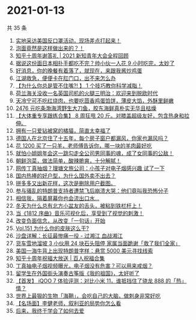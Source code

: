 # 2021-01-13

共 35 条

<!-- BEGIN -->
<!-- 最后更新时间 Wed Jan 13 2021 23:26:13 GMT+0800 (CST) -->

1. [实地采访美国反口罩活动，现场差点打起来！](https://www.zhihu.com/zvideo/1332646469040906240)
2. [泡面竟然是这样做出来的？！](https://www.zhihu.com/zvideo/1332656139893059584)
3. [知乎十周年谢答礼 | 2021
   新知青年大会全程回顾](https://www.zhihu.com/zvideo/1332733424860291072)
4. [据说这份面日本相扑手都吃不完？帅小伙一人花 9
   小时吃完，太妙了](https://www.zhihu.com/zvideo/1332765116992528384)
5. [好消息，你的晚餐有着落了，就现在，来跟我酱炒鸡蛋](https://www.zhihu.com/zvideo/1332731165519040512)
6. [江湖救急，便便卡在肛门口，出不来怎么办](https://www.zhihu.com/zvideo/1332601669218213888)
7. [【为什么你总是管不住嘴?! 】 1
   个技巧教你科学减脂！](https://www.zhihu.com/zvideo/1332413027853623296)
8. [荷兰海关没收一名英国司机的火腿三明治：欢迎来到脱欧时代](https://www.zhihu.com/zvideo/1332626886757867520)
9. [天冷宁可不吃红烧肉，也要吃茴香鸡蛋馅饼，薄皮大馅，外酥里鲜嫩](https://www.zhihu.com/zvideo/1332663019982168064)
10. [2476
    元吃条渤海湾野生大刀鱼，胶东海鲜真朴实无华且枯燥](https://www.zhihu.com/zvideo/1332737036071993344)
11. [【大体重专享跟练合集】 8 周狂甩 20
    斤。对膝盖超级友好，包含热身和拉伸。](https://www.zhihu.com/zvideo/1332308103367544832)
12. [拥有一只爱钻被窝的橘猫，简直太幸福了](https://www.zhihu.com/zvideo/1332777310290833408)
13. [德国人在北京住了十五年，每个房子窗户都漏风，你家也漏风吗？](https://www.zhihu.com/zvideo/1332409253190004736)
14. [花 1200
    买了一只羊，老师傅告诉你，哪一块的羊肉最好吃](https://www.zhihu.com/zvideo/1332639523872878592)
15. [就怕小姐姐年会这一跳勾走全公司男同事的魂，成了女同事的公敌！](https://www.zhihu.com/zvideo/1332398322402045952)
16. [朝鲜泡菜，做法简单，酸辣脆爽，十分解腻！](https://www.zhihu.com/zvideo/1332366568228466688)
17. [网传丁真抽烟？理塘文旅公司：小孩子对电子烟感兴趣
    试了一下](https://www.zhihu.com/zvideo/1332023956367450112)
18. [国内热捧的好户型，为什么国外卖不出去？](https://www.zhihu.com/zvideo/1332027998812889088)
19. [拼多多又出新花样，这次是删除用户截图。](https://www.zhihu.com/zvideo/1332410256404897792)
20. [参与骚乱的特朗普支持者遭禁飞后崩溃大哭：他们竟叫我恐怖分子](https://www.zhihu.com/zvideo/1332307642610151424)
21. [相信我，隔着屏幕你也会流出口水...](https://www.zhihu.com/zvideo/1332354949879795712)
22. [冬天为什么总有北方小盆友的舌头，被粘到铁栏杆上！](https://www.zhihu.com/zvideo/1332390644221001728)
23. [当《1812
    序曲》音乐可视化后，享受到了视觉的刺激！](https://www.zhihu.com/zvideo/1332310199080620032)
24. [改变负面信念，从改变「一句话」开始](https://www.zhihu.com/zvideo/1332033443484577792)
25. [Vol.151 为什么你的皮肤这么干?](https://www.zhihu.com/zvideo/1332430406323527680)
26. [沙盘详解：长征最惨痛一役 - 过湘江 血战湘江](https://www.zhihu.com/zvideo/1332379835680288768)
27. [货车雪地溜坡 3 小伙用 24 块石头阻停
    家属当面跪谢「救了我们全家」](https://www.zhihu.com/zvideo/1332274274485428224)
28. [美国一海牛背上出现特朗普字样：悬赏 5000
    美元寻找线索](https://www.zhihu.com/zvideo/1332370969034510336)
29. [知乎十周年祝福大放送 | 百人祝福合集](https://www.zhihu.com/zvideo/1332174331678502912)
30. [丁真抽电子烟视频曝光，电子烟没有危害？可以用来戒烟？](https://www.zhihu.com/zvideo/1332271837959843840)
31. [留学生在外国街头演奏古筝版《我的祖国》，太好听了](https://www.zhihu.com/zvideo/1332428034910285824)
32. [【首发】 iQOO 7 体验评测：对比小米 11，谁抵挡住了骁龙 888
    的「热」情？](https://www.zhihu.com/zvideo/1332040105654181888)
33. [世界上最狠的生物「海鞘」，会吃自己的大脑，做刺身非常好吃](https://www.zhihu.com/zvideo/1331764351188463616)
34. [【名场面】李健老师，叙利亚的局势你怎么看](https://www.zhihu.com/zvideo/1329882067355283456)
35. [后来，我终于学会了如何去爱](https://www.zhihu.com/zvideo/1332034599702773760)

<!-- END -->
